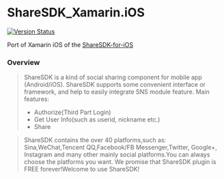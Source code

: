 # ShareSDK_Xamarin.iOS

[![Version Status](https://img.shields.io/cocoapods/v/mob_sharesdk.svg?style=flat)](http://cocoadocs.org/docsets/mob_sharesdk)

Port of Xamarin iOS of the [ShareSDK-for-iOS](https://github.com/MobClub/ShareSDK-for-iOS)

### Overview
>ShareSDK is a kind of social sharing component for mobile app (Android/iOS). 
ShareSDK supports some convenient interface or framework, and help to easily integrate SNS module feature.
>Main features:
>* Authorize(Third Part Login)
>* Get User Info(such as userid, nickname etc.)
>* Share 

>ShareSDK contains the over 40 platforms,such as:
Sina,WeChat,Tencent QQ,Facebook/FB Messenger,Twitter, Google+, Instagram and many other mainly social platforms.You can always choose the platforms you want.
>We promise that ShareSDK plugin is FREE forever!Welcome to use ShareSDK!
